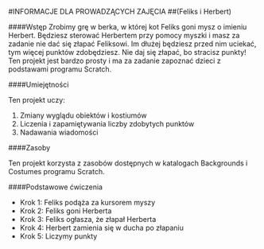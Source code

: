 #INFORMACJE DLA PROWADZĄCYCH ZAJĘCIA
##(Feliks i Herbert)

####Wstęp
Zrobimy grę w berka, w której kot Feliks goni mysz o imieniu Herbert. Będziesz sterować Herbertem przy pomocy myszki i masz za zadanie nie dać się złapać Feliksowi. Im dłużej będziesz przed nim uciekać, tym więcej punktów zdobędziesz. Nie daj się złapać, bo stracisz punkty! Ten projekt jest bardzo prosty i ma za zadanie zapoznać dzieci z podstawami programu Scratch.

####Umiejętności

Ten projekt uczy:

1. Zmiany wyglądu obiektów i kostiumów
2. Liczenia i zapamiętywania liczby zdobytych punktów
3. Nadawania wiadomości

####Zasoby

Ten projekt korzysta z zasobów dostępnych w katalogach Backgrounds i Costumes programu Scratch.

####Podstawowe ćwiczenia
* Krok 1: Feliks podąża za kursorem myszy
* Krok 2: Feliks goni Herberta
* Krok 3: Feliks ogłasza, że złapał Herberta
* Krok 4: Herbert zamienia się w ducha po złapaniu
* Krok 5: Liczymy punkty
